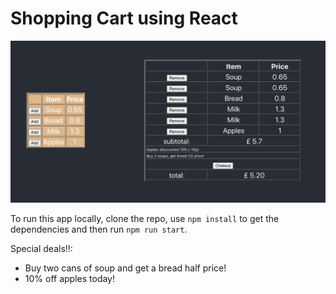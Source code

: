 # Shopping Cart using React

![Items list with items in cart](app-screenshot.png)

To run this app locally, clone the repo, use `npm install` to get the dependencies and then run `npm run start`.

Special deals!!:
- Buy two cans of soup and get a bread half price!
- 10% off apples today!

